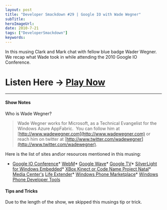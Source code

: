 ```yaml
---
layout: post 
title: "Developer Smackdown #29 | Google IO with Wade Wegner"
subTitle: 
heroImageUrl: 
date: 2010-7-21
tags: ["DeveloperSmackdown"]
keywords: 
---
```


In this musing Clark and Mark chat with fellow blue badge Wader Wegner.&#160; We recap what Wade took in while attending the 2010 Google IO Conference.

# Listen Here -> [Play Now](http://www.podtrac.com/pts/redirect.mp3/DeveloperSmackdown.com/Services/PodcastServices.svc/GetPodcast/ds_029.mp3)

* * *

#### Show Notes

Who is Wade Wegner?
  > Wade Wegner works for Microsoft, as a Technical Evangelist for the Windows Azure AppFabric.&#160; You can follow him at [http://www.wadewegner.com](http://www.wadewegner.com) or reach him on twitter at [http://www.twitter.com/wadewegner](http://www.twitter.com/wadewegner).  

Here is the list of sites and\or resources mentioned in this musing:

*   [Google IO Conference](http://code.google.com/events/io/2010/)*   [WebM](http://www.webmproject.org/)*   [Google Wave](http://wave.google.com)*   [Google TV](http://www.google.com/tv/)*   [SilverLight for Windows Embedded](http://www.microsoft.com/windowsembedded/en-us/products/westandard/default.mspx)*   [XBox Kinect or Code Name Project Natal](http://www.xbox.com/en-US/kinect)*   [Media Center's](http://www.microsoft.com/windows/windows-media-center/get-started/default.aspx) [Life Extender](http://www.lifextender.com/)*   [Windows Phone Marketplace](http://marketplace.windowsphone.com/Default.aspx)*   [Windows Phone Developer Tools](http://developer.windowsphone.com)  

#### Tips and Tricks

Due to the length of the show, we skipped this musings tip or trick.